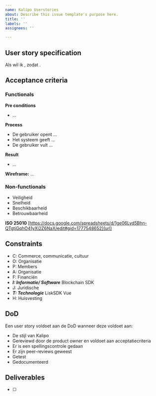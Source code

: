 ```yaml
---
name: Kalipo Userstories
about: Describe this issue template's purpose here.
title: ''
labels: ''
assignees: ''

---
```


## User story specification 
Als <gebruiker> wil ik <requirements>, zodat <rationale>.

## Acceptance criteria
### Functionals
**Pre conditions**
- ...

**Process**
- De gebruiker opent ...
- Het systeem geeft ...
- De gebruiker vult ...

**Result**
- ...

**Wireframe:**
...

### Non-functionals
- Veiligheid
- Snelheid
- Beschikbaarheid
- Betrouwbaarheid

**ISO 25010**
[https://docs.google.com/spreadsheets/d/1ge06Lyd5Bhn-QTgtjGqhO41yXi2Z6NaX/edit#gid=1777548652](url)

## Constraints
- C: Commerce, communicatie, cultuur
- O: Organisatie
- P: Members
- A: Organisatie
- F: Financiën
- **_I: Informatie/ Software_**
Blockchain 
SDK
- J: Juridische 
- **_T: Technologie_**
 LiskSDK
Vue
- H: Huisvesting

## DoD
Een user story voldoet aan de DoD wanneer deze voldoet aan:
- De stijl van Kalipo
- Gereviewd door de product owner en voldoet aan acceptatiecriteria
- Er is een spellingscontrole gedaan
- Er zijn peer-reviews geweest
- Getest
- Gedocumenteerd 


## Deliverables
- [ ]
